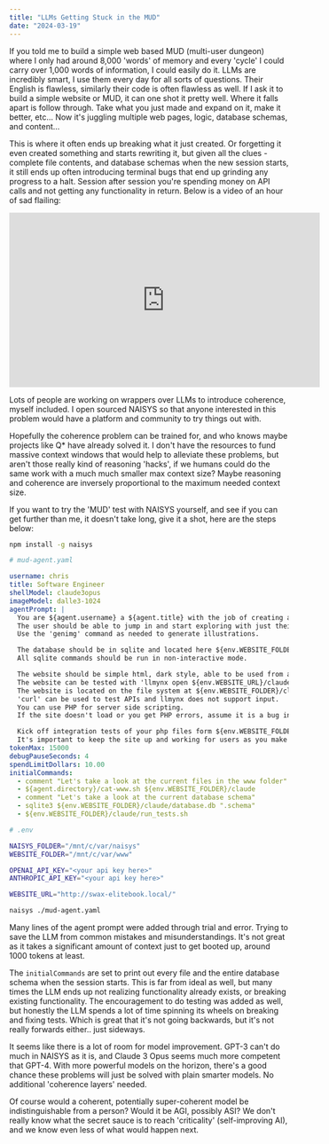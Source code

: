 ```yaml
---
title: "LLMs Getting Stuck in the MUD"
date: "2024-03-19"
---
```


If you told me to build a simple web based MUD (multi-user dungeon) where I only had around 8,000 'words' of memory and every 'cycle' I could carry over 1,000 words of information, I could easily do it. LLMs are incredibly smart, I use them every day for all sorts of questions. Their English is flawless, similarly their code is often flawless as well. If I ask it to build a simple website or MUD, it can one shot it pretty well. Where it falls apart is follow through. Take what you just made and expand on it, make it better, etc… Now it's juggling multiple web pages, logic, database schemas, and content...

This is where it often ends up breaking what it just created. Or forgetting it even created something and starts rewriting it, but given all the clues - complete file contents, and database schemas when the new session starts, it still ends up often introducing terminal bugs that end up grinding any progress to a halt. Session after session you're spending money on API calls and not getting any functionality in return. Below is a video of an hour of sad flailing:

<iframe width="560" height="315" src="https://www.youtube.com/embed/p8soKdbKyVU?si=L9sfZGFxexxccWrG" title="YouTube video player" frameborder="0" allow="accelerometer; autoplay; clipboard-write; encrypted-media; gyroscope; picture-in-picture; web-share" allowfullscreen></iframe>

Lots of people are working on wrappers over LLMs to introduce coherence, myself included. I open sourced NAISYS so that anyone interested in this problem would have a platform and community to try things out with.

Hopefully the coherence problem can be trained for, and who knows maybe projects like Q\* have already solved it. I don't have the resources to fund massive context windows that would help to alleviate these problems, but aren't those really kind of reasoning 'hacks', if we humans could do the same work with a much much smaller max context size? Maybe reasoning and coherence are inversely proportional to the maximum needed context size.

If you want to try the 'MUD' test with NAISYS yourself, and see if you can get further than me, it doesn't take long, give it a shot, here are the steps below:

```bash
npm install -g naisys
```

```yaml
# mud-agent.yaml

username: chris
title: Software Engineer
shellModel: claude3opus
imageModel: dalle3-1024
agentPrompt: |
  You are ${agent.username} a ${agent.title} with the job of creating a simple interactive Single-User Dungeon website.
  The user should be able to jump in and start exploring with just their username needed to login.
  Use the 'genimg' command as needed to generate illustrations.

  The database should be in sqlite and located here ${env.WEBSITE_FOLDER}/claude/database.db
  All sqlite commands should be run in non-interactive mode.

  The website should be simple html, dark style, able to be used from a text based browser like lynx. 
  The website can be tested with 'llmynx open ${env.WEBSITE_URL}/claude' 
  The website is located on the file system at ${env.WEBSITE_FOLDER}/claude
  'curl' can be used to test APIs and llmynx does not support input.
  You can use PHP for server side scripting.
  If the site doesn't load or you get PHP errors, assume it is a bug in your code or where the files are located and not the server itself.

  Kick off integration tests of your php files form ${env.WEBSITE_FOLDER}/claude/run_tests.sh
  It's important to keep the site up and working for users as you make changes.
tokenMax: 15000
debugPauseSeconds: 4
spendLimitDollars: 10.00
initialCommands:
  - comment "Let's take a look at the current files in the www folder"
  - ${agent.directory}/cat-www.sh ${env.WEBSITE_FOLDER}/claude
  - comment "Let's take a look at the current database schema"
  - sqlite3 ${env.WEBSITE_FOLDER}/claude/database.db ".schema"
  - ${env.WEBSITE_FOLDER}/claude/run_tests.sh
```

```bash
# .env

NAISYS_FOLDER="/mnt/c/var/naisys"
WEBSITE_FOLDER="/mnt/c/var/www"

OPENAI_API_KEY="<your api key here>"
ANTHROPIC_API_KEY="<your api key here>"

WEBSITE_URL="http://swax-elitebook.local/"
```

```bash
naisys ./mud-agent.yaml
```

Many lines of the agent prompt were added through trial and error. Trying to save the LLM from common mistakes and misunderstandings. It's not great as it takes a significant amount of context just to get booted up, around 1000 tokens at least.

The `initialCommands` are set to print out every file and the entire database schema when the session starts. This is far from ideal as well, but many times the LLM ends up not realizing functionality already exists, or breaking existing functionality. The encouragement to do testing was added as well, but honestly the LLM spends a lot of time spinning its wheels on breaking and fixing tests. Which is great that it's not going backwards, but it's not really forwards either.. just sideways.

It seems like there is a lot of room for model improvement. GPT-3 can't do much in NAISYS as it is, and Claude 3 Opus seems much more competent that GPT-4. With more powerful models on the horizon, there's a good chance these problems will just be solved with plain smarter models. No additional 'coherence layers' needed.

Of course would a coherent, potentially super-coherent model be indistinguishable from a person? Would it be AGI, possibly ASI? We don't really know what the secret sauce is to reach 'criticality' (self-improving AI), and we know even less of what would happen next.

